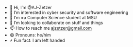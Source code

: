 - 👋 Hi, I’m @AJ-Zetzer
- 👀 I’m interested in cyber security and software engineering
- 🌱 I’m =a Computer Science student at MSU 
- 💞️ I’m looking to collaborate on stuff and things
- 📫 How to reach me ajzetzer@gmail.com
- 😄 Pronouns: he/him
- ⚡ Fun fact: I am left handed

<!---
AJ-Zetzer/AJ-Zetzer is a ✨ special ✨ repository because its `README.md` (this file) appears on your GitHub profile.
You can click the Preview link to take a look at your changes.
--->
